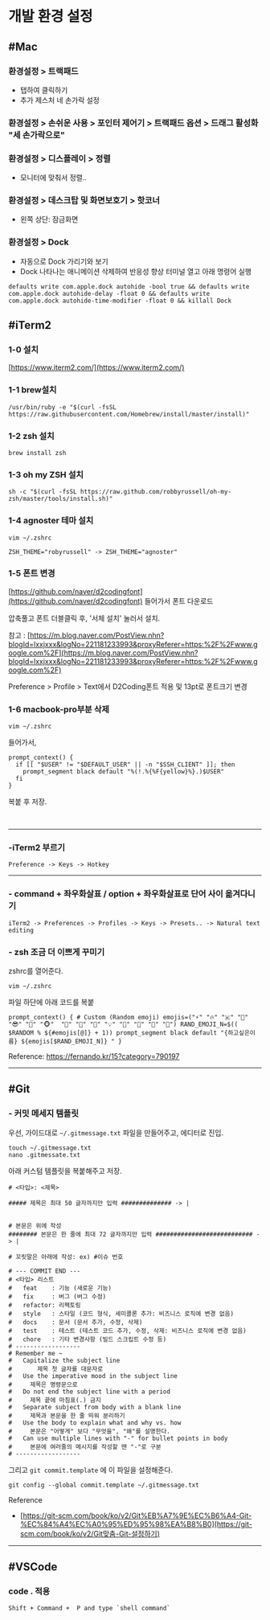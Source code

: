 # 개발 환경 설정

##  #Mac

### 환경설정 > 트랙패드

- 탭하여 클릭하기
- 추가 제스처 네 손가락 설정

### 환경설정 > 손쉬운 사용 > 포인터 제어기 > 트랙패드 옵션 > 드래그 활성화 "세 손가락으로"



### 환경설정 > 디스플레이 > 정렬

- 모니터에 맞춰서 정렬..

### 환경설정 > 데스크탑 및 화면보호기 > 핫코너

- 왼쪽 상단: 잠금화면

### 환경설정 > Dock

- 자동으로 Dock 가리기와 보기
- Dock 나타나는 애니메이션 삭제하여 반응성 향상
  터미널 열고 아래 명령어 실행

```
defaults write com.apple.dock autohide -bool true && defaults write com.apple.dock autohide-delay -float 0 && defaults write com.apple.dock autohide-time-modifier -float 0 && killall Dock
```



##  #iTerm2

### 1-0 설치

[https://www.iterm2.com/](https://www.iterm2.com/)

### 1-1 brew설치

```
/usr/bin/ruby -e "$(curl -fsSL https://raw.githubusercontent.com/Homebrew/install/master/install)"
```

### 1-2 zsh 설치

```
brew install zsh
```

### 1-3 oh my ZSH 설치

```
sh -c "$(curl -fsSL https://raw.github.com/robbyrussell/oh-my-zsh/master/tools/install.sh)"
```

### 1-4 agnoster 테마 설치

```
vim ~/.zshrc

ZSH_THEME="robyrussell" -> ZSH_THEME="agnoster"
```

### 1-5 폰트 변경

[https://github.com/naver/d2codingfont](https://github.com/naver/d2codingfont) 들어가서 폰트 다운로드

압축풀고 폰트 더블클릭 후, '서체 설치' 눌러서 설치.

참고 : [https://m.blog.naver.com/PostView.nhn?blogId=lxxjxxx&logNo=221181233993&proxyReferer=https:%2F%2Fwww.google.com%2F](https://m.blog.naver.com/PostView.nhn?blogId=lxxjxxx&logNo=221181233993&proxyReferer=https:%2F%2Fwww.google.com%2F)

Preference > Profile > Text에서 D2Coding폰트 적용 및 13pt로 폰트크기 변경

### 1-6 macbook-pro부분 삭제

```
vim ~/.zshrc
```

들어가서,

```
prompt_context() {
  if [[ "$USER" != "$DEFAULT_USER" || -n "$SSH_CLIENT" ]]; then
    prompt_segment black default "%(!.%{%F{yellow}%}.)$USER"
  fi
}
```

복붙 후 저장.

<br>

---

### -iTerm2 부르기

```
Preference -> Keys -> Hotkey
```



---

### - command + 좌우화살표 / option + 좌우화살표로 단어 사이 옮겨다니기

```
iTerm2 -> Preferences -> Profiles -> Keys -> Presets.. -> Natural text editing
```



### - zsh 조금 더 이쁘게 꾸미기

zshrc를 열어준다.

```
vim ~/.zshrc
```

파일 하단에 아래 코드를 복붙

```
prompt_context() { # Custom (Random emoji) emojis=("⚡️" "🔥" "🇰" "👑" "😎" "🐸" "🐵"  "🌈" "🍻" "🚀" "💡" "🎉" "🔑" "🚦" "🌙") RAND_EMOJI_N=$(( $RANDOM % ${#emojis[@]} + 1)) prompt_segment black default "{하고싶은이름} ${emojis[$RAND_EMOJI_N]} " }
```



Reference: https://fernando.kr/15?category=790197

---

##  #Git

### - 커밋 메세지 템플릿 



우선, 가이드대로 `~/.gitmessage.txt` 파일을 만들어주고, 에디터로 진입.

```
touch ~/.gitmessage.txt
nano .gitmessate.txt
```

아래 커스텀 템플릿을 복붙해주고 저장.

```
# <타입>: <제목>

##### 제목은 최대 50 글자까지만 입력 ############## -> |


# 본문은 위에 작성
######## 본문은 한 줄에 최대 72 글자까지만 입력 ########################### -> |

# 꼬릿말은 아래에 작성: ex) #이슈 번호

# --- COMMIT END ---
# <타입> 리스트
#   feat    : 기능 (새로운 기능)
#   fix     : 버그 (버그 수정)
#   refactor: 리팩토링
#   style   : 스타일 (코드 형식, 세미콜론 추가: 비즈니스 로직에 변경 없음)
#   docs    : 문서 (문서 추가, 수정, 삭제)
#   test    : 테스트 (테스트 코드 추가, 수정, 삭제: 비즈니스 로직에 변경 없음)
#   chore   : 기타 변경사항 (빌드 스크립트 수정 등)
# ------------------
# Remember me ~
#   Capitalize the subject line
#   	제목 첫 글자를 대문자로
#   Use the imperative mood in the subject line
#     제목은 명령문으로
#   Do not end the subject line with a period
#     제목 끝에 마침표(.) 금지
#   Separate subject from body with a blank line
#     제목과 본문을 한 줄 띄워 분리하기
#   Use the body to explain what and why vs. how
#     본문은 "어떻게" 보다 "무엇을", "왜"를 설명한다.
#   Can use multiple lines with "-" for bullet points in body
#     본문에 여러줄의 메시지를 작성할 땐 "-"로 구분
# ------------------
```

그리고 `git commit.template` 에 이 파일을 설정해준다.

```
git config --global commit.template ~/.gitmessage.txt
```

Reference

- [https://git-scm.com/book/ko/v2/Git%EB%A7%9E%EC%B6%A4-Git-%EC%84%A4%EC%A0%95%ED%95%98%EA%B8%B0](https://git-scm.com/book/ko/v2/Git맞춤-Git-설정하기)



---

##  #VSCode

### code . 적용

```
Shift + Command +  P and type `shell command`
```



